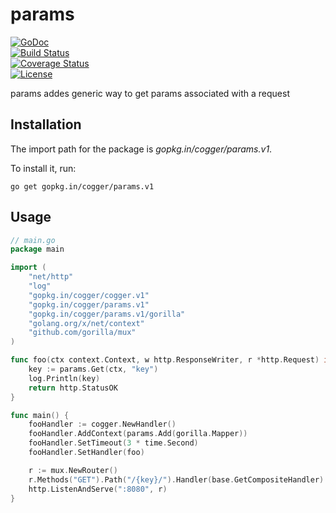 # params 

[![GoDoc](https://godoc.org/gopkg.in/cogger/params.v1?status.png)](http://godoc.org/gopkg.in/cogger/params.v1)  
[![Build Status](https://travis-ci.org/cogger/params.svg?branch=master)](https://travis-ci.org/cogger/params)  
[![Coverage Status](https://coveralls.io/repos/cogger/params/badge.svg?branch=master)](https://coveralls.io/r/cogger/params?branch=master)  
[![License](http://img.shields.io/:license-apache-blue.svg)](http://www.apache.org/licenses/LICENSE-2.0.html)


params addes generic way to get params associated with a request

## Installation

The import path for the package is *gopkg.in/cogger/params.v1*.

To install it, run:

    go get gopkg.in/cogger/params.v1

## Usage
~~~ go
// main.go
package main

import (
	"net/http"
	"log"
	"gopkg.in/cogger/cogger.v1"
	"gopkg.in/cogger/params.v1"
	"gopkg.in/cogger/params.v1/gorilla"
	"golang.org/x/net/context"
	"github.com/gorilla/mux"
)

func foo(ctx context.Context, w http.ResponseWriter, r *http.Request) int{
	key := params.Get(ctx, "key")
	log.Println(key)
	return http.StatusOK
}

func main() {
	fooHandler := cogger.NewHandler()
	fooHandler.AddContext(params.Add(gorilla.Mapper))
	fooHandler.SetTimeout(3 * time.Second)
	fooHandler.SetHandler(foo)

 	r := mux.NewRouter()
	r.Methods("GET").Path("/{key}/").Handler(base.GetCompositeHandler)
  	http.ListenAndServe(":8080", r)
}

~~~
